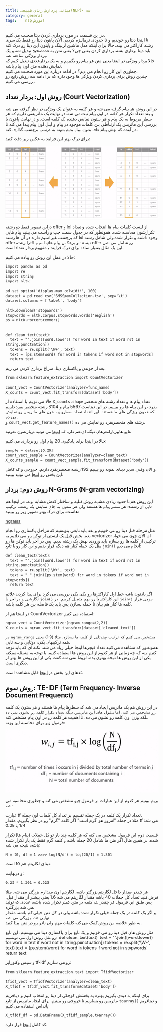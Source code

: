 ```yaml
---
title: مبانی پردازش زبان طبیعی(NLP)- سه
category: general
tags:    nlp اموزش  
---
```



در این قسمت در مورد برداری کردن دیتا صحبت می کنیم. <br/>
تا اینجا دیتا رو خوندیم و تا حدودی نرمالیزه کردیم. الان پایتون دیتا رو فقط یک سری رشته کاراکتر می بینه. حالا برای اینکه مدل ماشین لرنینگ و پایتون این دیتا رو درک کنه باید دیتا برداری بشه. برداری کردن یعنی چی؟ یعنی متن به عددصحیح تبدیل شه و یک بردار ویژگی ساخته شه.<br/>
حالا بردار ویژگی در اینجا یعنی متن هر پیام رو بگیریم و به یک بردارعددی تبدیل کنیم که نمایش دهنده متن اون پیام باشه. <br/>
چطوری این کار رو انجام می دیم؟ در ادامه درباره این مورد صحبت می کنیم.<br/>
چندین روش برای برداری کردن ویژگی ها وجود داره که در ادامه سه روش رایج رو بررسی می کنیم.

## **روش اول: بردار تعداد (Count Vectorization)**

در این روش هر پیام گرفته می شه و هر کلمه به عنوان یک ویژگی در نظر گرفته می شه و بعد تعداد تکرار هر کلمه در اون پیام ثبت می شه. در نهایت یک ماتریسی داریم که هر سطر مربوط به یک پیام و هر ستون نمایش دهنده یک کلمه است. و در نهایت پایتون با بررسی این ماتریس یک ارتباطی بین کلمات موجود در پیام و لیبل اون پیام پیدا می کنه تا در آینده که بهش پیام های بدون لیبل بدیم بتونه به درسی برچسب گذاری کنه.

برای درک بهتر این فرایند به عکس زیر دقت کنید: 

![vectorization_example](https://raw.githubusercontent.com/spacelover1/NLP-with-Python/main/3-VectorizingRawData/vectorization_example.PNG)

دراین تصویر فقط دو رشته offer و lol از لیست کلمات پیام ها انتخاب شده و تعداد تکرارشون محاسبه شده. همونطور که در جدول سمت چپ و راست می بینید پیام هایی که برچسب غیر اسپم دارند در آن ها رشته lol وجود داشته و تکرار شده ولی شامل رشته offer نیستند و برعکس پیام های اسپم اکثرا رشته offer رو شامل می شن. <br/>
این یک مثال بسیار ساده برای درک فرایند و مفهوم بردار تعداد است.

حالا در عمل این روش رو پیاده می کنیم:

    

    import pandas as pd
    import re
    import string
    import nltk

    pd.set_option('display.max_colwidth', 100)
    dataset = pd.read_csv('SMSSpamCollection.tsv', sep='\t')
    dataset.columns = ['label', 'body']

    nltk.download('stopwords')
    stopwords = nltk.corpus.stopwords.words('english')
    ps = nltk.PorterStemmer()
    

    def clean_text(text):
      text = "".join([word.lower() for word in text if word not in string.punctuation])
      tokens = re.split('\W+', text)
      text = [ps.stem(word) for word in tokens if word not in stopwords]
      return text


بعد از خوندن و پاکسازی دیتا، سراغ برداری کردن می ریم.


    from sklearn.feature_extraction import CountVectorizer

    count_vect = CountVectorizer(analyzer=func_name)
    X_counts = count_vect.fit_transform(dataset['body'])

حالا می تونیم با استفاده از `X_counts.shape` تعداد پیام ها و تعداد رشته های منحصر بفرد در این پیام ها رو ببینیم. در این دیتاست 5567 پیام و 8104 رشته منحصر بفرد داریم که همون ویژگی های ما هستند. این اعداد تعداد سطرو و ستون های ماتریس رو نمایش می ده.<br/>
و `count_vect.get_feature_names()` رشته های منحصربفرد رو نمایش می ده.

تابع هایپرپارامترهای دیگه ای هم داره که [اینجا](https://scikit-learn.org/stable/modules/generated/sklearn.feature_extraction.text.CountVectorizer.html) می تونید دربارشون بخونید.

حالا در اینجا برای یادگیری 20 پیام اول رو  برداری می کنیم:

    sample = dataset[0:20]
    count_vect_sample = CountVectorizer(analyzer=clean_text)
    X_counts_sample = count_vect_sample.fit_transform(dataset['body'])
    
و الان وقتی سایز دیتای نمونه رو ببینیم 192 رشته منحصربفرد داریم. خروجی و کد کامل این بخش رو [اینجا](https://github.com/spacelover1/NLP-with-Python/blob/main/3-VectorizingRawData/CountVectorization.ipynb) می تونید ببینید.



## **روش دوم: بردار N-Grams (N-gram vectorizing)**

این روش هم تا حدود زیادی مشابه روش قبلیه و ساختار کدش مشابه اونه. در اینجا هم هر سطر پیام ها هستند ولی هر ستون به جای نمایش یک رشته، ترکیب nتایی از رشته هاست. برای درک بهتر تصویر زیر  رو ببینید: 

[ngrams](https://raw.githubusercontent.com/spacelover1/NLP-with-Python/main/3-VectorizingRawData/ngrams.png?token=AEGZAVTZYIIT2UNASADUQN3A6KJCE)


مثل مرحله قبل دیتا رو می خونیم و بعد باید تابعی بنویسیم که مراحل پاکسازی رو انجام بده. بخش قبل یک لیستی از توکن رو می دادیم به vectorizer اما الان چون می خواد ترکیبی از کلمه ها رو بسازه باید ورودی بهش یک رشته بدیم. پس در آخر باید توکن ها رو مثل یک جمله کنار هم دیگه قرار بدیم و این کار رو با تابع `join()` انجام می دیم:

    def clean_text(text):
      text = "".join([word.lower() for word in text if word not in string.punctuation])
      tokens = re.split('\W+', text)
      text = " ".join([ps.stem(word) for word in tokens if word not in stopwords])
      return text

اگر یادتون باشه خط اول کاراکترها رو یکی یکی بررسی می کرد برای پیدا کردن علائم نگارشی و در اخر با `join()` این کاراکترها رو بهم متصل کردیم. در `join()` دومی قرار کلمه ها کنار هم بیان تا جمله بسازن پس باید یک فاصله بین هر کلمه باشه.

در اینجا هم از CountVectorizer استفاده می کنیم: 

    ngram_vect = CountVectorizer(ngram_range=(2,2))
    X_counts = ngram_vect.fit_transform(dataset['cleaned_text'])

در `ngram_range` مشخص می کنیم که ترکیب چندتایی از کلمه ها بسازه. مثلا (1,3) یعنی همه ترکیبهای یکی، دوتایی و سه تایی. <br/>
همونطور که مشاهده می کنید تعداد فیچرها اینجا خیلی زیاد می شه. نکته ای که باید توجه کنیم اینه که چه زمانی از هر کدوم از این روش ها استفاده کنیم. با توجه به مسئله ممکنه یکی از این روش ها نتیجه بهتری بده. لزوما نمی شه گفت یکی از این روش ها بهتر از دیگری است.

کدهای این بخش در [اینجا](https://github.com/spacelover1/NLP-with-Python/blob/main/3-VectorizingRawData/NGrams.ipynb) قابل مشاهده است.




## **روش سوم: TE-IDF (Term Frequency- Inverse Document Frequenct)**

در این روش هم یک ماتریس ایجاد می شه که سطرها پیام ها هستند و هر ستون یک کلمه رو مشخص می کنه. اما سلول های این ماتریس دیگه تعداد تکرار کلمه رو نشون نمی ده بلکه وزن اون کلمه رو نشون می ده، تا اهمیت هر کلمه رو در اون پیام مشخص کنه. <br/>
فرمول زیر برای محاسبه این وزنه:

![tf-idf_formula](https://raw.githubusercontent.com/spacelover1/NLP-with-Python/main/3-VectorizingRawData/tf-idf.PNG?token=AEGZAVSASZLPTSDT75HLYL3A6PNMY)

بریم ببینیم هر کدوم از این عبارات در فرمول چیو مشخص می کنه و چطوری محاسبه می شه:

عبارت tf تعداد تکرار یک کلمه در یک جمله تقسیم بر تعداد کل کلمات اون جمله. <br/>
مثلا در جمله "امروز هوا گرم است" اگر کلمه "گرم" رو در نظر بگیریم، مقدار tf می شه: 1/4 یا 0.25 

قسمت دوم این فرمول مشخص می کنه که هر کلمه چند بار تو کل جملات (پیام ها) تکرار شده.
در همین مثال اگر متن ما شامل 20 جمله باشه و کلمه گرم فقط یک بار تکرار شده باشه، نتیجه می شه:

    N = 20, df = 1 >>>> log(N/df) = log(20/1) = 1.301
    
مبنای لگاریتم هم 10 است. 

و درنهایت:

    0.25 * 1.301 = 0.325

هر چقدر مقدار داخل لگاریتم بزرگتر باشه، لگاریتم اون مقدارم بزرگتر می شه. مثلا فرض کنید تعداد کل جملات 40 باشه مقدار لگاریتم می شه 1.6 یعنی بیشتر از مقدار قبل. پس طبق این فرمول هر چقدر یک کلمه در متن کمتر تکرار شده باشه، عددی که تولید می شه بزرگتره. <br/>
و اگر یک کلمه در یک جمله خیلی تکرار شده باشه ولی در کل متن خیلی کم باشه، مقدار نهایی عدد بزرگی می شه.<br/>
به طور خلاصه این روش کمک می کنه کلمات مهم ولی نادر رو در متن پیدا کنید.


مثل روش های قبل دیتا رو می خونیم و یک تابع برای پاکسازی دیتا می نویسیم. این تابع رو مثل روش اول می نویسیم: 
    def clean_text(text):
      text = "".join([word.lower() for word in text if word not in string.punctuation])
      tokens = re.split('\W+', text)
      text = [ps.stem(word) for word in tokens if word not in stopwords]
      return text

و سپس وکتورایز tf-idf رو می سازیم:



    from sklearn.feature_extraction.text import TfidfVectorizer

    tfidf_vect = TfidfVectorizer(analyzer=clean_text)
    X_tfidf = tfidf_vect.fit_transform(dataset['body'])

برای اینکه یه دیدی بگیریم بهتره یه بخشش کوچکی از دیتا رو انتخاب کنیم و دیتافریم ماتریس رو بسازیم تا خروجی رو ببینیم. برای ایجاد ماتریس از تابع `toarray()` و دیتافریم پانداس استفاده می کنیم:

    X_tfidf_df = pd.DataFrame(X_tfidf_sample.toarray())

کد کامل [اینجا](Uhttps://github.com/spacelover1/NLP-with-Python/blob/main/3-VectorizingRawData/TF_IDF.ipynbRL) قرار داره.













































